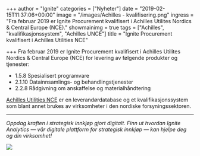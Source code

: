 +++
author = "Ignite"
categories = ["Nyheter"]
date = "2019-02-15T11:37:06+00:00"
image = "/images/Achilles - kvalifisering.png"
ingress = "Fra februar 2019 er Ignite Procurement kvalifisert i Achilles Utilites Nordics & Central Europe (NCE)."
showmainimg = true
tags = ["Achilles", "kvalifikasjonssystem", "Achilles UNCE"]
title = "Ignite Procurement kvalifisert i Achilles Utilities NCE"

+++
Fra februar 2019 er Ignite Procurement kvalifisert i Achilles Utilites Nordics & Central Europe (NCE) for levering av følgende produkter og tjenester:

* 1.5.8 Spesialisert programvare
* 2.1.10 Datainnsamlings- og behandlingstjenester
* 2.2.8 Rådgivning om anskaffelse og materialhåndtering

[Achilles Utilities NCE](https://www.achilles.com/no/) er en leverandørdatabase og et kvalifikasjonssystem som blant annet brukes av virksomheter i den nordiske forsyningssektoren.

***

_Oppdag kraften i strategisk innkjøp gjort digitalt. Finn ut hvordan Ignite Analytics — vår digitale plattform for strategisk innkjøp — kan hjelpe deg og din virksomhet!_

[![](https://cdn-images-1.medium.com/max/800/1*pUNIhqrKt3hveFwqlj0xQQ.png)](https://www.ignite.no/ignite-analytics/produktinformasjon/)